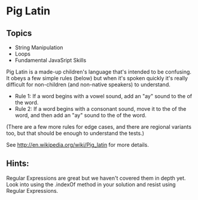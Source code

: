 # Pig Latin


## Topics

- String Manipulation
- Loops
- Fundamental JavaSript Skills

Pig Latin is a made-up children's language that's intended to be confusing. It obeys a few simple rules (below) but when it's spoken quickly it's really difficult for non-children (and non-native speakers) to understand.

- Rule 1: If a word begins with a vowel sound, add an "ay" sound to the of the word.
- Rule 2: If a word begins with a consonant sound, move it to the of the word, and then add an "ay" sound to the of the word.

(There are a few more rules for edge cases, and there are regional variants too, but that should be enough to understand the tests.)

See <http://en.wikipedia.org/wiki/Pig_latin> for more details.

## Hints:

Regular Expressions are great but we haven't covered them in depth yet.  Look into using the .indexOf method in your solution and resist using 
Regular Expressions.
